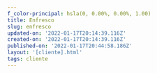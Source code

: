 ```yaml
---
f_color-principal: hsla(0, 0.00%, 0.00%, 1.00)
title: Enfresco
slug: enfresco
updated-on: '2022-01-17T20:14:39.116Z'
created-on: '2022-01-17T20:14:39.116Z'
published-on: '2022-01-17T20:44:58.186Z'
layout: '[cliente].html'
tags: cliente
---
```



